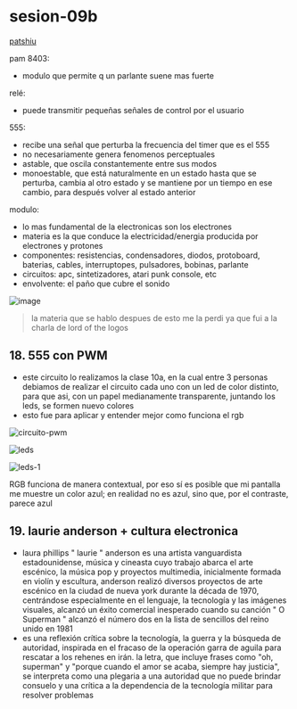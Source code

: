 # sesion-09b

[patshiu](https://patshiu.com)

pam 8403:

- modulo que permite q un parlante suene mas fuerte

relé:

- puede transmitir pequeñas señales de control por el usuario

555:

- recibe una señal que perturba la frecuencia del timer que es el 555
- no necesariamente genera fenomenos perceptuales
- astable, que oscila constantemente entre sus modos
- monoestable, que está naturalmente en un estado hasta que se perturba, cambia al otro estado y se mantiene por un tiempo en ese cambio, para después volver al estado anterior

modulo:

- lo mas fundamental de la electronicas son los electrones
- materia es la que conduce la electricidad/energia producida por electrones y protones
- componentes: resistencias, condensadores, diodos, protoboard, baterias, cables, interruptopes, pulsadores, bobinas, parlante
- circuitos: apc, sintetizadores, atari punk console, etc
- envolvente: el paño que cubre el sonido

![image](https://github.com/user-attachments/assets/f73aa3fa-e790-40d2-b409-6e1e28152e8c)

> la materia que se hablo despues de esto me la perdi ya que fui a la charla de lord of the logos

## 18. 555 con PWM

- este circuito lo realizamos la clase 10a, en la cual entre 3 personas debiamos de realizar el circuito cada uno con un led de color distinto, para que asi, con un papel medianamente transparente, juntando los leds, se formen nuevo colores
- esto fue para aplicar y entender mejor como funciona el rgb
  
![circuito-pwm](https://github.com/user-attachments/assets/b25e4bb4-f962-4141-8e13-48e6f1524167)

![leds](https://github.com/user-attachments/assets/7a9b31b7-aeec-4a31-be1b-4b990d63302a)

![leds-1](https://github.com/user-attachments/assets/666dac0f-b6c7-453a-8907-038f49fd21bb)

RGB funciona de manera contextual, por eso sí es posible que mi pantalla me muestre un color azul; en realidad no es azul, sino que, por el contraste, parece azul

## 19. laurie anderson + cultura electronica

- laura phillips " laurie " anderson es una artista vanguardista estadounidense, música y cineasta cuyo trabajo abarca el arte escénico, la música pop y proyectos multimedia, inicialmente formada en violín y escultura, anderson realizó diversos proyectos de arte escénico en la ciudad de nueva york durante la década de 1970, centrándose especialmente en el lenguaje, la tecnología y las imágenes visuales, alcanzó un éxito comercial inesperado cuando su canción " O Superman " alcanzó el número dos en la lista de sencillos del reino unido en 1981
- es una reflexión crítica sobre la tecnología, la guerra y la búsqueda de autoridad, inspirada en el fracaso de la operación garra de aguila para rescatar a los rehenes en irán. la letra, que incluye frases como "oh, superman" y "porque cuando el amor se acaba, siempre hay justicia", se interpreta como una plegaria a una autoridad que no puede brindar consuelo y una crítica a la dependencia de la tecnología militar para resolver problemas
